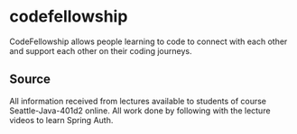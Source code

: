 # codefellowship
CodeFellowship allows people learning to code to connect with each other and support each other on their coding journeys.

## Source
All information received from lectures available to students of course Seattle-Java-401d2 online. All work done by following with the lecture videos to learn Spring Auth.
